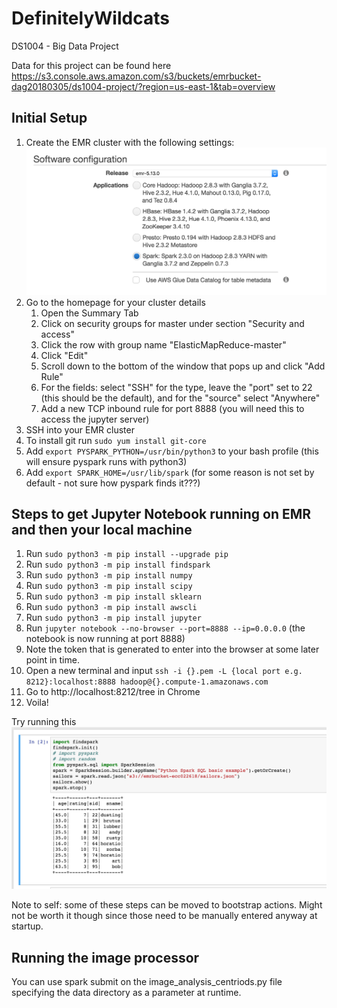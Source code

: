 # DefinitelyWildcats
DS1004 - Big Data Project

Data for this project can be found here
https://s3.console.aws.amazon.com/s3/buckets/emrbucket-dag20180305/ds1004-project/?region=us-east-1&tab=overview

## Initial Setup
1. Create the EMR cluster with the following settings:
![EMR_setup](assets/misc/aws-cluster-start.png?raw=true "Title")
1. Go to the homepage for your cluster details
   1. Open the Summary Tab
   1. Click on security groups for master under section "Security and access"
   1. Click the row with group name "ElasticMapReduce-master"
   1. Click "Edit"
   1. Scroll down to the bottom of the window that pops up and click "Add Rule"
   1. For the fields: select "SSH" for the type, leave the "port" set to 22 (this should be the default), and for the "source" select "Anywhere"
   1. Add a new TCP inbound rule for port 8888 (you will need this to access the jupyter server)
1. SSH into your EMR cluster
1. To install git run `sudo yum install git-core`
1. Add `export PYSPARK_PYTHON=/usr/bin/python3` to your bash profile (this will ensure pyspark runs with python3)
1. Add `export SPARK_HOME=/usr/lib/spark` (for some reason is not set by default - not sure how pyspark finds it???)

## Steps to get Jupyter Notebook running on EMR and then your local machine

1. Run `sudo python3 -m pip install --upgrade pip`
1. Run `sudo python3 -m pip install findspark`
1. Run `sudo python3 -m pip install numpy`
1. Run `sudo python3 -m pip install scipy`
1. Run `sudo python3 -m pip install sklearn`
1. Run `sudo python3 -m pip install awscli`
1. Run `sudo python3 -m pip install jupyter`
1. Run `jupyter notebook --no-browser --port=8888 --ip=0.0.0.0` (the notebook is now running at port 8888)
1. Note the token that is generated to enter into the browser at some later point in time.
1. Open a new terminal and input `ssh -i {}.pem -L {local port e.g. 8212}:localhost:8888 hadoop@{}.compute-1.amazonaws.com`
1. Go to http://localhost:8212/tree in Chrome
1. Voila!

Try running this
![EMR_sample](assets/misc/emr-jupyter-sample.png?raw=true "Title")


Note to self: some of these steps can be moved to bootstrap actions. Might not be worth it though since those need to be manually entered anyway at startup.

## Running the image processor
You can use spark submit on the image_analysis_centriods.py file specifying the data directory as a parameter at runtime.

